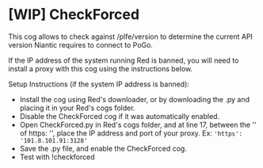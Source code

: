 # [WIP] CheckForced

This cog allows to check against /plfe/version to determine the current API version Niantic requires to connect to PoGo.

If the IP address of the system running Red is banned, you will need to install a proxy with this cog using the instructions below.

Setup Instructions (if the system IP address is banned):
* Install the cog using Red's downloader, or by downloading the .py and placing it in your Red's cogs folder.
* Disable the CheckForced cog if it was automatically enabled.
* Open CheckForced.py in Red's cogs folder, and at line 17, between the '' of https: '', place the IP address and port of your proxy. Ex: `'https': '101.8.101.91:3128'`
* Save the .py file, and enable the CheckForced cog.
* Test with !checkforced
